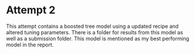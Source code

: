 # Attempt 2

This attempt contains a boosted tree model using a updated recipe and altered tuning parameters. There is a folder for results from this model as well as a submission folder. This model is mentioned as my best performing model in the report. 

